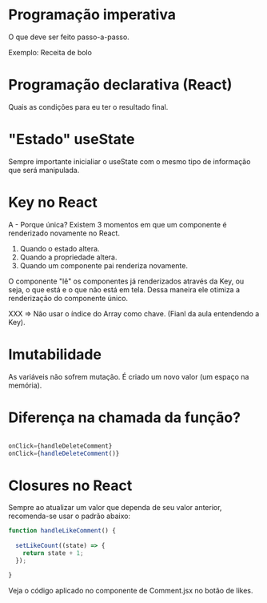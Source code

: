 # Programação imperativa
O que deve ser feito passo-a-passo.

Exemplo: Receita de bolo

# Programação declarativa (React)
Quais as condições para eu ter o resultado final.

# "Estado" useState
Sempre importante inicialiar o useState com o mesmo tipo de informação que será manipulada.

# Key no React
A - Porque única?
Existem 3 momentos em que um componente é renderizado novamente no React.
  1. Quando o estado altera.
  2. Quando a propriedade altera.
  3. Quando um componente pai renderiza novamente. 

O componente "lê" os componentes já renderizados através da Key, ou seja, o que está e o que não está em tela.
Dessa maneira ele otimiza a renderização do componente único.

XXX => Não usar o índice do Array como chave. (Fianl da aula entendendo a Key).

# Imutabilidade
As variáveis não sofrem mutação. É criado um novo valor (um espaço na memória).

# Diferença na chamada da função?
```js

onClick={handleDeleteComment}
onClick={handleDeleteComment()}

```

# Closures no React
Sempre ao atualizar um valor que dependa de seu valor anterior, recomenda-se usar o padrão abaixo:

```js
function handleLikeComment() {
  
  setLikeCount((state) => {
    return state + 1;
  });

}

```
Veja o código aplicado no componente de Comment.jsx no botão de likes.